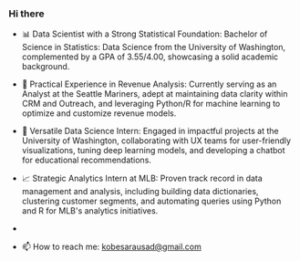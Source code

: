 ### Hi there

- 📊 Data Scientist with a Strong Statistical Foundation: Bachelor of Science in Statistics: Data Science from the University of Washington, complemented by a GPA of 3.55/4.00, showcasing a solid academic background.

- 💼 Practical Experience in Revenue Analysis: Currently serving as an Analyst at the Seattle Mariners, adept at maintaining data clarity within CRM and Outreach, and leveraging Python/R for machine learning to optimize and customize revenue models.

-  🤖 Versatile Data Science Intern: Engaged in impactful projects at the University of Washington, collaborating with UX teams for user-friendly visualizations, tuning deep learning models, and developing a chatbot for educational recommendations.

- 📈 Strategic Analytics Intern at MLB: Proven track record in data management and analysis, including building data dictionaries, clustering customer segments, and automating queries using Python and R for MLB's analytics initiatives.
- 
- 📫 How to reach me: kobesarausad@gmail.com
